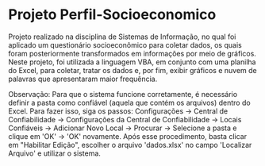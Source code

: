 # Projeto Perfil-Socioeconomico

Projeto realizado na disciplina de Sistemas de Informação, no qual foi aplicado um questionário socioeconômico para coletar dados, os quais foram posteriormente transformados em informações por meio de gráficos.
Neste projeto, foi utilizada a linguagem VBA, em conjunto com uma planilha do Excel, para coletar, tratar os dados e, por fim, exibir gráficos e nuvem de palavras que apresentaram maior frequência.

Observação: Para que o sistema funcione corretamente, é necessário definir a pasta como confiável (aquela que contém os arquivos) dentro do Excel. Para fazer isso, siga os passos: Configurações -> Central de Confiabilidade -> Configurações da Central de Confiabilidade -> Locais Confiáveis -> Adicionar Novo Local -> Procurar -> Selecione a pasta e clique em 'OK' -> 'OK' novamente. 
Após esse procedimento, basta clicar em "Habilitar Edição", escolher o arquivo 'dados.xlsx' no campo 'Localizar Arquivo' e utilizar o sistema.
